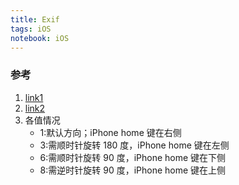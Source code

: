```yaml
---
title: Exif
tags: iOS
notebook: iOS
---
```


### 参考

1. [link1](http://feihu.me/blog/2015/how-to-handle-image-orientation-on-iOS/)
2. [link2](https://www.jianshu.com/p/a542751d4ba3)
3. 各值情况
   - 1:默认方向；iPhone home 键在右侧
   - 3:需顺时针旋转 180 度，iPhone home 键在左侧
   - 6:需顺时针旋转 90 度，iPhone home 键在下侧
   - 8:需逆时针旋转 90 度，iPhone home 键在上侧
